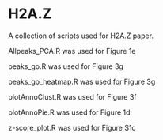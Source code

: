 # H2A.Z
A collection of scripts used for H2A.Z paper.


Allpeaks_PCA.R was used for Figure 1e

peaks_go.R was used for Figure 3g

peaks_go_heatmap.R was used for Figure 3g

plotAnnoClust.R was used for Figure 3f

plotAnnoPie.R was used for Figure 1d

z-score_plot.R was used for Figure S1c


